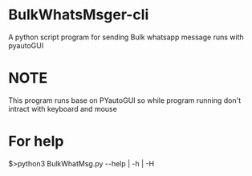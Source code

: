 # BulkWhatsMsger-cli
A python script program for sending Bulk whatsapp message runs with pyautoGUI
# NOTE
This program runs base on PYautoGUI so while program running 
don't intract with keyboard and mouse
# For help
$>python3 BulkWhatMsg.py --help | -h | -H
